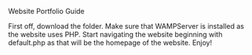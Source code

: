 Website Portfolio Guide

First off, download the folder. Make sure that WAMPServer is installed as the website uses PHP.
Start navigating the website beginning with default.php as that will be the homepage of the website.
Enjoy!
